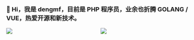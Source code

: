 ### 🌱 Hi，我是 dengmf，目前是 PHP 程序员，业余也折腾 GOLANG / VUE，热爱开源和新技术。

<!--
**dmf-code/dmf-code** is a ✨ _special_ ✨ repository because its `README.md` (this file) appears on your GitHub profile.

Here are some ideas to get you started:

- 🔭 I’m currently working on ...
- 🌱 I’m currently learning ...
- 👯 I’m looking to collaborate on ...
- 🤔 I’m looking for help with ...
- 💬 Ask me about ...
- 📫 How to reach me: ...
- 😄 Pronouns: ...
- ⚡ Fun fact: ...
-->

<div style="display: flex;width:100%;justify-content: space-between;"> 
<img style="flex: 1;"  src="https://github-readme-stats.vercel.app/api?username=dmf-code&show_icons=true&hide=contribs" />
<img style="flex: 1;"  src="https://github-readme-stats.vercel.app/api/top-langs/?username=dmf-code&layout=compact" />
</div>
